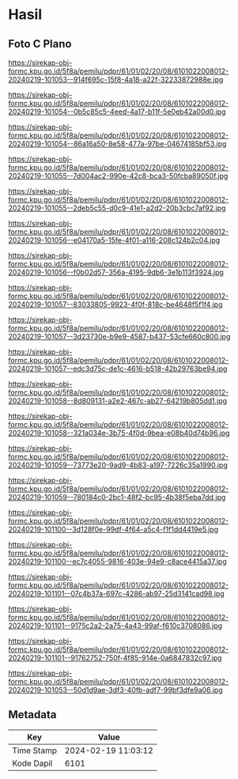 # Hasil

## Foto C Plano

https://sirekap-obj-formc.kpu.go.id/5f8a/pemilu/pdpr/61/01/02/20/08/6101022008012-20240219-101053--914f695c-15f8-4a18-a22f-32233872988e.jpg

https://sirekap-obj-formc.kpu.go.id/5f8a/pemilu/pdpr/61/01/02/20/08/6101022008012-20240219-101054--0b5c85c5-4eed-4a17-b11f-5e0eb42a00d0.jpg

https://sirekap-obj-formc.kpu.go.id/5f8a/pemilu/pdpr/61/01/02/20/08/6101022008012-20240219-101054--86a16a50-8e58-477a-97be-04674185bf53.jpg

https://sirekap-obj-formc.kpu.go.id/5f8a/pemilu/pdpr/61/01/02/20/08/6101022008012-20240219-101055--7d004ac2-990e-42c8-bca3-50fcba89050f.jpg

https://sirekap-obj-formc.kpu.go.id/5f8a/pemilu/pdpr/61/01/02/20/08/6101022008012-20240219-101055--2deb5c55-d0c9-41e1-a2d2-20b3cbc7af92.jpg

https://sirekap-obj-formc.kpu.go.id/5f8a/pemilu/pdpr/61/01/02/20/08/6101022008012-20240219-101056--e04170a5-15fe-4f01-a116-208c124b2c04.jpg

https://sirekap-obj-formc.kpu.go.id/5f8a/pemilu/pdpr/61/01/02/20/08/6101022008012-20240219-101056--f0b02d57-356a-4195-9db6-3e1b113f3924.jpg

https://sirekap-obj-formc.kpu.go.id/5f8a/pemilu/pdpr/61/01/02/20/08/6101022008012-20240219-101057--83033805-9923-4f0f-818c-be4648f5f1f4.jpg

https://sirekap-obj-formc.kpu.go.id/5f8a/pemilu/pdpr/61/01/02/20/08/6101022008012-20240219-101057--3d23730e-b9e9-4587-b437-53cfe660c800.jpg

https://sirekap-obj-formc.kpu.go.id/5f8a/pemilu/pdpr/61/01/02/20/08/6101022008012-20240219-101057--edc3d75c-de1c-4616-b518-42b29763be94.jpg

https://sirekap-obj-formc.kpu.go.id/5f8a/pemilu/pdpr/61/01/02/20/08/6101022008012-20240219-101058--8d809131-a2e2-467c-ab27-64219b805dd1.jpg

https://sirekap-obj-formc.kpu.go.id/5f8a/pemilu/pdpr/61/01/02/20/08/6101022008012-20240219-101058--321a034e-3b75-4f0d-9bea-e08b40d74b96.jpg

https://sirekap-obj-formc.kpu.go.id/5f8a/pemilu/pdpr/61/01/02/20/08/6101022008012-20240219-101059--73773e20-9ad9-4b83-a197-7226c35a1990.jpg

https://sirekap-obj-formc.kpu.go.id/5f8a/pemilu/pdpr/61/01/02/20/08/6101022008012-20240219-101059--780184c0-2bc1-48f2-bc95-4b38f5eba7dd.jpg

https://sirekap-obj-formc.kpu.go.id/5f8a/pemilu/pdpr/61/01/02/20/08/6101022008012-20240219-101100--3d128f0e-99df-4f64-a5c4-f1f1dd4419e5.jpg

https://sirekap-obj-formc.kpu.go.id/5f8a/pemilu/pdpr/61/01/02/20/08/6101022008012-20240219-101100--ec7c4055-9816-403e-94e9-c8ace4415a37.jpg

https://sirekap-obj-formc.kpu.go.id/5f8a/pemilu/pdpr/61/01/02/20/08/6101022008012-20240219-101101--07c4b37a-697c-4286-ab97-25d3141cad98.jpg

https://sirekap-obj-formc.kpu.go.id/5f8a/pemilu/pdpr/61/01/02/20/08/6101022008012-20240219-101101--9175c2a2-2a75-4a43-99af-f610c3708086.jpg

https://sirekap-obj-formc.kpu.go.id/5f8a/pemilu/pdpr/61/01/02/20/08/6101022008012-20240219-101101--91762752-750f-4f85-914e-0a6847832c97.jpg

https://sirekap-obj-formc.kpu.go.id/5f8a/pemilu/pdpr/61/01/02/20/08/6101022008012-20240219-101053--50d1d9ae-3df3-40fb-adf7-99bf3dfe9a06.jpg


## Metadata

| Key        | Value               |
| ---------- | ------------------- |
| Time Stamp | 2024-02-19 11:03:12 |
| Kode Dapil | 6101                |



